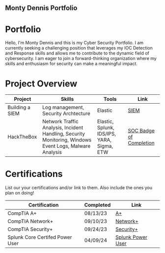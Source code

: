 ## Monty Dennis Portfolio

# Portfolio

Hello, I'm Monty Dennis and this is my Cyber Security Portfolio. I am currently seeking a challenging position that leverages my IOC Detection and Response skills and allows me to contribute to the dynamic field of cybersecurity. I am eager to join a forward-thinking organization where my skills and enthusiasm for security can make a meaningful impact.


# Project Overview 
|     Project     |                     Skills                |     Tools       |      Link       |
| --------------- |  ---------------------------------------- | --------------- | --------------- |
| Building a SIEM |     Log management, Security Archtecture  |    Elastic      |  <a href="[https://google.com]https://github.com/iMentorYT/SIEM/tree/main">SIEM</a>   |
| HackTheBox      |  Network Traffic Analysis, Incident Handling, Security Monitoring, Windows Event Logs, Malware Analysis | Elastic, Splunk, IDS/IPS, YARA, Sigma, ETW | <a href="https://academy.hackthebox.com/achievement/badge/a40c9ec7-2f10-11ef-b18d-bea50ffe6cb4)">SOC Badge of Completion<a/> |



# Certifications 
List our your certifications and/or link to them. Also include the ones you plan on doing!

|     Certification               |               Completed                |       Link      |
| ------------------------------  | -------------------------------------- | ----------------
| CompTIA A+                      |                08/13/23                |   <a href="https://www.credly.com/badges/39799917-662b-4507-88da-26ad1325559a/public_url">A+<a/>              |
| CompTIA Network+                |                09/10/23                |   <a href="https://www.credly.com/badges/6d3fb183-2401-4198-bb11-77bce77de7dc/public_url">Network+</a>              |
| CompTIA Security+               |                09/24/23                |   <a href="https://www.credly.com/badges/401f7026-deac-4ad1-8e85-576e72b6d7a6/public_url">Security+</a>           |
| Splunk Core Certifed Power User |                04/09/24                |   <a href="https://www.credly.com/badges/13777852-ec79-4047-91b9-d846cd4c51a5/public_url">Splunk Power User</a>             |
